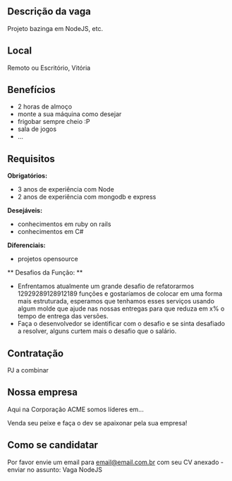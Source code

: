 <!-- 
==================================================
POR FAVOR, SÓ POSTE SE A VAGA FOR PARA REGIÃO DO ES!

Não faça distinção de gênero no titulo da vaga.

Na descrição utilize o modelo: 

[Função] - [Empresa] - [Tecnologia principal da função]
==================================================
-->

## Descrição da vaga

Projeto bazinga em NodeJS, etc.

## Local

Remoto ou Escritório, Vitória

## Benefícios

- 2 horas de almoço
- monte a sua máquina como desejar
- frigobar sempre cheio :P
- sala de jogos
- ...

## Requisitos

**Obrigatórios:**
- 3 anos de experiência com Node
- 2 anos de experiência com mongodb e express

**Desejáveis:**
- conhecimentos em ruby on rails
- conhecimentos em C#

**Diferenciais:**
- projetos opensource

** Desafios da Função: ** 
- Enfrentamos atualmente um grande desafio de refatorarmos 12929289128912189 funções e gostaríamos 
de colocar em uma forma mais estruturada, esperamos que tenhamos esses serviços usando algum molde que ajude nas nossas entregas 
para que reduza em x% o tempo de entrega das versões.
- Faça o desenvolvedor se identificar com o desafio e se sinta desafiado a resolver, alguns curtem mais o desafio que o salário.

## Contratação

PJ a combinar

## Nossa empresa

Aqui na Corporação ACME somos líderes em...

Venda seu peixe e faça o dev se apaixonar pela sua empresa!

## Como se candidatar

Por favor envie um email para email@email.com.br com seu CV anexado - enviar no assunto: Vaga NodeJS